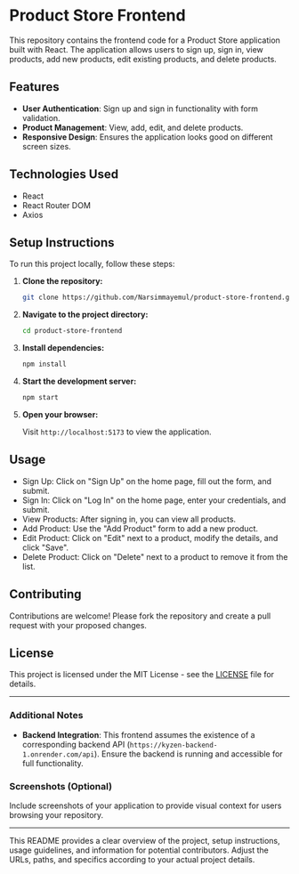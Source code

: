 # Product Store Frontend

This repository contains the frontend code for a Product Store application built with React. The application allows users to sign up, sign in, view products, add new products, edit existing products, and delete products.

## Features

- **User Authentication**: Sign up and sign in functionality with form validation.
- **Product Management**: View, add, edit, and delete products.
- **Responsive Design**: Ensures the application looks good on different screen sizes.

## Technologies Used

- React
- React Router DOM
- Axios

## Setup Instructions

To run this project locally, follow these steps:

1. **Clone the repository:**

   ```bash
   git clone https://github.com/Narsimmayemul/product-store-frontend.git
   ```

2. **Navigate to the project directory:**

   ```bash
   cd product-store-frontend
   ```

3. **Install dependencies:**

   ```bash
   npm install
   ```

4. **Start the development server:**

   ```bash
   npm start
   ```

5. **Open your browser:**

   Visit `http://localhost:5173` to view the application.

## Usage

- Sign Up: Click on "Sign Up" on the home page, fill out the form, and submit.
- Sign In: Click on "Log In" on the home page, enter your credentials, and submit.
- View Products: After signing in, you can view all products.
- Add Product: Use the "Add Product" form to add a new product.
- Edit Product: Click on "Edit" next to a product, modify the details, and click "Save".
- Delete Product: Click on "Delete" next to a product to remove it from the list.

## Contributing

Contributions are welcome! Please fork the repository and create a pull request with your proposed changes.

## License

This project is licensed under the MIT License - see the [LICENSE](./LICENSE) file for details.

---

### Additional Notes

- **Backend Integration**: This frontend assumes the existence of a corresponding backend API (`https://kyzen-backend-1.onrender.com/api`). Ensure the backend is running and accessible for full functionality.

### Screenshots (Optional)

Include screenshots of your application to provide visual context for users browsing your repository.

---

This README provides a clear overview of the project, setup instructions, usage guidelines, and information for potential contributors. Adjust the URLs, paths, and specifics according to your actual project details.

